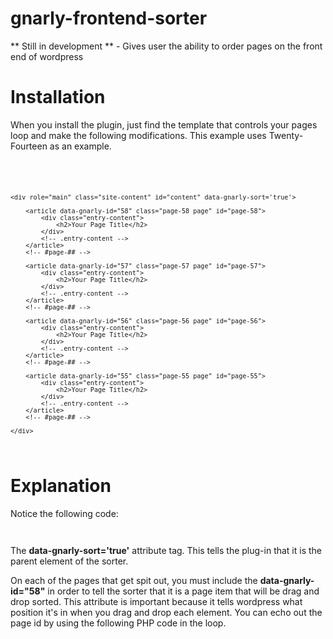 gnarly-frontend-sorter
======================

** Still in development ** - Gives user the ability to order pages on the front end of wordpress

Installation
======================

When you install the plugin, just find the template that controls your pages loop and make the following modifications. This example uses Twenty-Fourteen as an example.

<code>
	<!-- Wordpress Twenty-Fourteen Theme Example -->

	<div role="main" class="site-content" id="content" data-gnarly-sort='true'>

	    <article data-gnarly-id="58" class="page-58 page" id="page-58">
	        <div class="entry-content">
	        	<h2>Your Page Title</h2>
	        </div>
	        <!-- .entry-content -->
	    </article>
	    <!-- #page-## -->    

	    <article data-gnarly-id="57" class="page-57 page" id="page-57">
	        <div class="entry-content">
	        	<h2>Your Page Title</h2>
	        </div>
	        <!-- .entry-content -->
	    </article>
	    <!-- #page-## -->    
	    
	    <article data-gnarly-id="56" class="page-56 page" id="page-56">
	        <div class="entry-content">
	        	<h2>Your Page Title</h2>
	        </div>
	        <!-- .entry-content -->
	    </article>
	    <!-- #page-## -->    

	    <article data-gnarly-id="55" class="page-55 page" id="page-55">
	        <div class="entry-content">
	        	<h2>Your Page Title</h2>
	        </div>
	        <!-- .entry-content -->
	    </article>
	    <!-- #page-## -->    

	</div>
</code>

Explanation
======================
Notice the following code:
<code>
	<div role="main" class="site-content" id="content" data-gnarly-sort='true'>
</code> 

The <strong>data-gnarly-sort='true'</strong> attribute tag. This tells the plug-in that it is the parent element of the sorter.

On each of the pages that get spit out, you must include the <strong>data-gnarly-id="58"</strong> in order to tell the sorter that it is a page item that will be drag and drop sorted. This attribute is important because it tells wordpress what position it's in when you drag and drop each element. You can echo out the page id by using the following PHP code in the loop.

<code>
	<article data-gnarly-id="<?php echo get_the_ID(); ?>" class="page-58 page" id="page-58">	
</code>